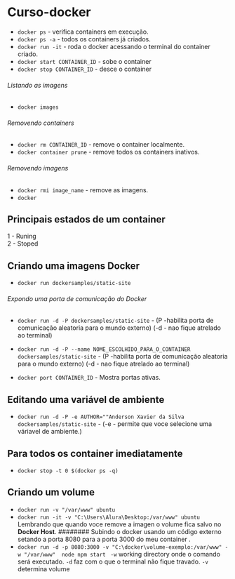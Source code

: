 # Curso-docker
* ``docker ps`` - verifica containers em execução.
* ``docker ps -a`` - todos os containers já criados.
* ``docker run -it`` - roda o docker acessando o terminal do container criado.
* ``docker start CONTAINER_ID`` - sobe o container
* ``docker stop CONTAINER_ID`` - desce o container
###### Listando as imagens
* ``docker images``
###### Removendo containers
* ``docker rm CONTAINER_ID`` - remove o container localmente.
* ``docker container prune`` - remove todos os containers inativos.
###### Removendo imagens
* ``docker rmi image_name`` - remove as imagens.
* ``docker`` 
## Principais estados de um container
1 - Runing<br>
2 - Stoped

## Criando uma imagens Docker
* ``docker run dockersamples/static-site``

###### Expondo uma porta de comunicação do Docker
* ``docker run -d -P dockersamples/static-site`` - (P -habilita porta de comunicação aleatoria para o mundo externo) (-d - nao fique atrelado ao terminal) 

* ``docker run -d -P --name NOME_ESCOLHIDO_PARA_O_CONTAINER dockersamples/static-site`` - (P -habilita porta de comunicação aleatoria para o mundo externo) (-d - nao fique atrelado ao terminal) 

* ``docker port CONTAINER_ID`` - Mostra portas ativas.

## Editando uma variável de ambiente 
* ``docker run -d -P -e AUTHOR=""Anderson Xavier da Silva dockersamples/static-site`` - (-e - permite que voce selecione uma váriavel de ambiente.) 

## Para todos os container imediatamente
* ``docker stop -t 0 $(docker ps -q)`` 

## Criando um volume
* ``docker run -v "/var/www" ubuntu`` 
* ``docker run -it -v "C:\Users\Alura\Desktop:/var/www" ubuntu`` 
Lembrando que quando voce remove a imagen o volume fica salvo no <b>Docker Host</b>.
######## Subindo o docker usando um código externo setando a porta 8080 para a porta 3000 do meu container .
* ``docker run -d -p 8080:3000 -v "C:\docker\volume-exemplo:/var/www" -w "/var/www"  node npm start ``
``-w`` working directory onde o comando será executado.
``-d`` faz com o que o terminal não fique travado.
``-v`` determina volume
